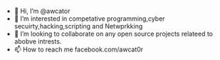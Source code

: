 - 👋 Hi, I’m @awcator
- 👀 I’m interested in competative programming,cyber secuirty,hacking,scripting and Netwprkking
- 💞️ I’m looking to collaborate on any open source projects relateed to abobve intrests.
- 📫 How to reach me facebook.com/awcat0r

<!---
awcator/awcator is a ✨ special ✨ repository because its `README.md` (this file) appears on your GitHub profile.
You can click the Preview link to take a look at your changes.
--->

